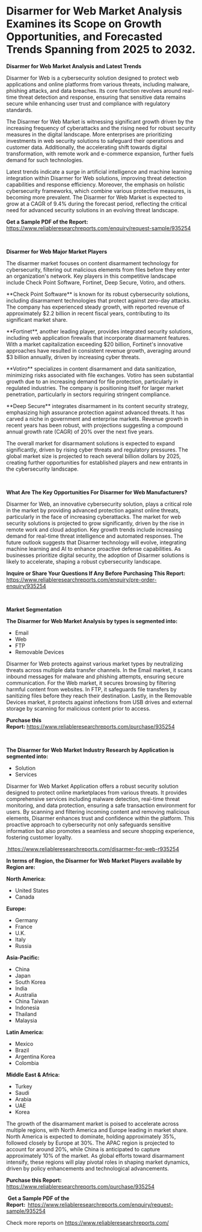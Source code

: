 <p><h1>Disarmer for Web Market Analysis Examines its Scope on Growth Opportunities, and Forecasted Trends Spanning from 2025 to 2032.</h1></p><p><strong>Disarmer for Web Market Analysis and Latest Trends</strong></p>
<p><p>Disarmer for Web is a cybersecurity solution designed to protect web applications and online platforms from various threats, including malware, phishing attacks, and data breaches. Its core function revolves around real-time threat detection and response, ensuring that sensitive data remains secure while enhancing user trust and compliance with regulatory standards.</p><p>The Disarmer for Web Market is witnessing significant growth driven by the increasing frequency of cyberattacks and the rising need for robust security measures in the digital landscape. More enterprises are prioritizing investments in web security solutions to safeguard their operations and customer data. Additionally, the accelerating shift towards digital transformation, with remote work and e-commerce expansion, further fuels demand for such technologies.</p><p>Latest trends indicate a surge in artificial intelligence and machine learning integration within Disarmer for Web solutions, improving threat detection capabilities and response efficiency. Moreover, the emphasis on holistic cybersecurity frameworks, which combine various protective measures, is becoming more prevalent. The Disarmer for Web Market is expected to grow at a CAGR of 9.4% during the forecast period, reflecting the critical need for advanced security solutions in an evolving threat landscape.</p></p>
<p><strong>Get a Sample PDF of the Report:&nbsp;</strong> <a href="https://www.reliableresearchreports.com/enquiry/request-sample/935254?utm_campaign=3079&utm_medium=2&utm_source=Github&utm_content=ia&utm_term=07032025&utm_id=disarmer-for-web">https://www.reliableresearchreports.com/enquiry/request-sample/935254</a></p>
<p>&nbsp;</p>
<p><strong>Disarmer for Web Major Market Players</strong></p>
<p><p>The disarmer market focuses on content disarmament technology for cybersecurity, filtering out malicious elements from files before they enter an organization's network. Key players in this competitive landscape include Check Point Software, Fortinet, Deep Secure, Votiro, and others.</p><p>**Check Point Software** is known for its robust cybersecurity solutions, including disarmament technologies that protect against zero-day attacks. The company has experienced steady growth, with reported revenue of approximately $2.2 billion in recent fiscal years, contributing to its significant market share.</p><p>**Fortinet**, another leading player, provides integrated security solutions, including web application firewalls that incorporate disarmament features. With a market capitalization exceeding $20 billion, Fortinet's innovative approaches have resulted in consistent revenue growth, averaging around $3 billion annually, driven by increasing cyber threats.</p><p>**Votiro** specializes in content disarmament and data sanitization, minimizing risks associated with file exchanges. Votiro has seen substantial growth due to an increasing demand for file protection, particularly in regulated industries. The company is positioning itself for larger market penetration, particularly in sectors requiring stringent compliance.</p><p>**Deep Secure** integrates disarmament in its content security strategy, emphasizing high assurance protection against advanced threats. It has carved a niche in government and enterprise markets. Revenue growth in recent years has been robust, with projections suggesting a compound annual growth rate (CAGR) of 20% over the next five years.</p><p>The overall market for disarmament solutions is expected to expand significantly, driven by rising cyber threats and regulatory pressures. The global market size is projected to reach several billion dollars by 2025, creating further opportunities for established players and new entrants in the cybersecurity landscape.</p></p>
<p>&nbsp;</p>
<p><strong>What Are The Key Opportunities For Disarmer for Web Manufacturers?</strong></p>
<p><p>Disarmer for Web, an innovative cybersecurity solution, plays a critical role in the market by providing advanced protection against online threats, particularly in the face of increasing cyberattacks. The market for web security solutions is projected to grow significantly, driven by the rise in remote work and cloud adoption. Key growth trends include increasing demand for real-time threat intelligence and automated responses. The future outlook suggests that Disarmer technology will evolve, integrating machine learning and AI to enhance proactive defense capabilities. As businesses prioritize digital security, the adoption of Disarmer solutions is likely to accelerate, shaping a robust cybersecurity landscape.</p></p>
<p><strong>Inquire or Share Your Questions If Any Before Purchasing This Report:</strong> <a href="https://www.reliableresearchreports.com/enquiry/pre-order-enquiry/935254?utm_campaign=3079&utm_medium=2&utm_source=Github&utm_content=ia&utm_term=07032025&utm_id=disarmer-for-web">https://www.reliableresearchreports.com/enquiry/pre-order-enquiry/935254</a></p>
<p>&nbsp;</p>
<p><strong>Market Segmentation</strong></p>
<p><strong>The Disarmer for Web Market Analysis by types is segmented into:</strong></p>
<p><ul><li>Email</li><li>Web</li><li>FTP</li><li>Removable Devices</li></ul></p>
<p><p>Disarmer for Web protects against various market types by neutralizing threats across multiple data transfer channels. In the Email market, it scans inbound messages for malware and phishing attempts, ensuring secure communication. For the Web market, it secures browsing by filtering harmful content from websites. In FTP, it safeguards file transfers by sanitizing files before they reach their destination. Lastly, in the Removable Devices market, it protects against infections from USB drives and external storage by scanning for malicious content prior to access.</p></p>
<p><strong>Purchase this Report:&nbsp;</strong><a href="https://www.reliableresearchreports.com/purchase/935254?utm_campaign=3079&utm_medium=2&utm_source=Github&utm_content=ia&utm_term=07032025&utm_id=disarmer-for-web">https://www.reliableresearchreports.com/purchase/935254</a></p>
<p>&nbsp;</p>
<p><strong>The Disarmer for Web Market Industry Research by Application is segmented into:</strong></p>
<p><ul><li>Solution</li><li>Services</li></ul></p>
<p><p>Disarmer for Web Market Application offers a robust security solution designed to protect online marketplaces from various threats. It provides comprehensive services including malware detection, real-time threat monitoring, and data protection, ensuring a safe transaction environment for users. By scanning and filtering incoming content and removing malicious elements, Disarmer enhances trust and confidence within the platform. This proactive approach to cybersecurity not only safeguards sensitive information but also promotes a seamless and secure shopping experience, fostering customer loyalty.</p></p>
<p><a href="https://www.reliableresearchreports.com/disarmer-for-web-r935254?utm_campaign=3079&utm_medium=2&utm_source=Github&utm_content=ia&utm_term=07032025&utm_id=disarmer-for-web">&nbsp;https://www.reliableresearchreports.com/disarmer-for-web-r935254</a></p>
<p><strong>In terms of Region, the Disarmer for Web Market Players available by Region are:</strong></p>
<p>
    <p> <strong> North America: </strong>
        <ul>
            <li>United States</li>
            <li>Canada</li>
        </ul>
        </p> 
    <p> <strong> Europe: </strong>
        <ul>
            <li>Germany</li>
            <li>France</li>
            <li>U.K.</li>
            <li>Italy</li>
            <li>Russia</li>
        </ul>
        </p> 
    <p> <strong> Asia-Pacific: </strong>
        <ul>
            <li>China</li>
            <li>Japan</li>
            <li>South Korea</li>
            <li>India</li>
            <li>Australia</li>
            <li>China Taiwan</li>
            <li>Indonesia</li>
            <li>Thailand</li>
            <li>Malaysia</li>
        </ul>
        </p> 
    <p> <strong> Latin America: </strong>
        <ul>
            <li>Mexico</li>
            <li>Brazil</li>
            <li>Argentina Korea</li>
            <li>Colombia</li>
        </ul>
        </p> 
    <p> <strong> Middle East & Africa: </strong>
        <ul>
            <li>Turkey</li>
            <li>Saudi</li>
            <li>Arabia</li>
            <li>UAE</li>
            <li>Korea</li>
        </ul>
    </p>
    </p>
<p><p>The growth of the disarmament market is poised to accelerate across multiple regions, with North America and Europe leading in market share. North America is expected to dominate, holding approximately 35%, followed closely by Europe at 30%. The APAC region is projected to account for around 20%, while China is anticipated to capture approximately 10% of the market. As global efforts toward disarmament intensify, these regions will play pivotal roles in shaping market dynamics, driven by policy enhancements and technological advancements.</p></p>
<p><strong>Purchase this Report: </strong><a href="https://www.reliableresearchreports.com/purchase/935254?utm_campaign=3079&utm_medium=2&utm_source=Github&utm_content=ia&utm_term=07032025&utm_id=disarmer-for-web">https://www.reliableresearchreports.com/purchase/935254</a></p>
<p>&nbsp;<strong>Get a Sample PDF of the Report:&nbsp;&nbsp;</strong><a href="https://www.reliableresearchreports.com/enquiry/request-sample/935254?utm_campaign=3079&utm_medium=2&utm_source=Github&utm_content=ia&utm_term=07032025&utm_id=disarmer-for-web">https://www.reliableresearchreports.com/enquiry/request-sample/935254</a></p>
<p><strong></strong></p>
<p>Check more reports on <a href="https://www.reliableresearchreports.com/?utm_campaign=3079&utm_medium=2&utm_source=Github&utm_content=ia&utm_term=07032025&utm_id=disarmer-for-web">https://www.reliableresearchreports.com/</a></p>